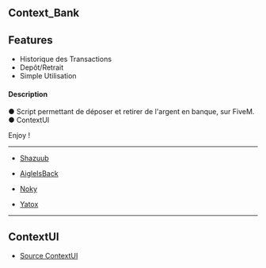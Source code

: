 ## Context_Bank


## Features
- Historique des Transactions
- Depôt/Retrait
- Simple Utilisation

#### Description
● Script permettant de déposer et retirer de l'argent en banque, sur FiveM.
● ContextUI

Enjoy !

____
- [Shazuub](https://github.com/Shazuub)

- [AigleIsBack](https://github.com/AigleIsBack)

- [Noky](https://github.com/nokyaya)

- [Yatox](https://github.com/Yatox18)

____

## ContextUI

- [Source ContextUI](https://github.com/Kalyptus/ContextUI)

